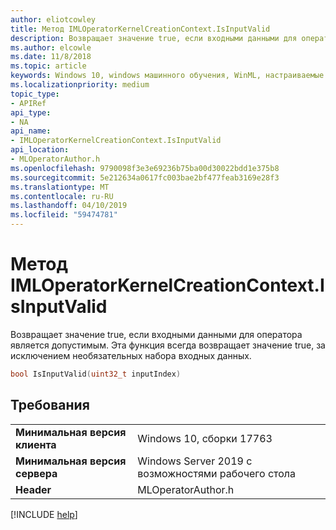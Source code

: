 ```yaml
---
author: eliotcowley
title: Метод IMLOperatorKernelCreationContext.IsInputValid
description: Возвращает значение true, если входными данными для оператора является допустимым.
ms.author: elcowle
ms.date: 11/8/2018
ms.topic: article
keywords: Windows 10, windows машинного обучения, WinML, настраиваемые операторы, IsInputValid
ms.localizationpriority: medium
topic_type:
- APIRef
api_type:
- NA
api_name:
- IMLOperatorKernelCreationContext.IsInputValid
api_location:
- MLOperatorAuthor.h
ms.openlocfilehash: 9790098f3e3e69236b75ba00d30022bdd1e375b8
ms.sourcegitcommit: 5e212634a0617fc003bae2bf477feab3169e28f3
ms.translationtype: MT
ms.contentlocale: ru-RU
ms.lasthandoff: 04/10/2019
ms.locfileid: "59474781"
---
```

# <a name="imloperatorkernelcreationcontextisinputvalid-method"></a>Метод IMLOperatorKernelCreationContext.IsInputValid

Возвращает значение true, если входными данными для оператора является допустимым. Эта функция всегда возвращает значение true, за исключением необязательных набора входных данных.

```cpp
bool IsInputValid(uint32_t inputIndex)
```

## <a name="requirements"></a>Требования

| | |
|-|-|
| **Минимальная версия клиента** | Windows 10, сборки 17763 |
| **Минимальная версия сервера** | Windows Server 2019 с возможностями рабочего стола |
| **Header** | MLOperatorAuthor.h |

[!INCLUDE [help](../includes/get-help.md)]
